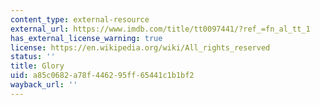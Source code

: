 ```yaml
---
content_type: external-resource
external_url: https://www.imdb.com/title/tt0097441/?ref_=fn_al_tt_1
has_external_license_warning: true
license: https://en.wikipedia.org/wiki/All_rights_reserved
status: ''
title: Glory
uid: a85c0682-a78f-4462-95ff-65441c1b1bf2
wayback_url: ''
---
```

